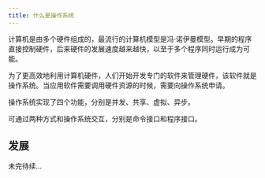 ```yaml
---
title: 什么是操作系统
---
```


计算机是由多个硬件组成的，最流行的计算机模型是冯·诺伊曼模型。早期的程序直接控制硬件，后来硬件的发展速度越来越快，以至于多个程序同时运行成为可能。

为了更高效地利用计算机硬件，人们开始开发专门的软件来管理硬件，该软件就是操作系统。当应用软件需要调用硬件资源的时候，需要向操作系统申请。

操作系统实现了四个功能，分别是并发、共享、虚拟、异步。

可通过两种方式和操作系统交互，分别是命令接口和程序接口。

## 发展

未完待续...
